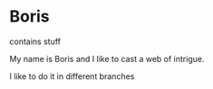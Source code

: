 # Boris
contains stuff

My name is Boris and I like to cast a web of intrigue.

I like to do it in different branches
